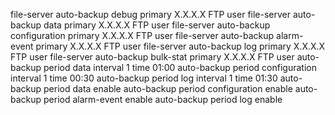file-server auto-backup debug primary X.X.X.X FTP user
 file-server auto-backup data primary X.X.X.X FTP user 
 file-server auto-backup configuration primary X.X.X.X FTP user
 file-server auto-backup alarm-event primary X.X.X.X FTP user
 file-server auto-backup log primary X.X.X.X FTP user
 file-server auto-backup bulk-stat primary X.X.X.X FTP user
 auto-backup period data interval 1 time 01:00 
 auto-backup period configuration interval 1 time 00:30 
 auto-backup period log interval 1 time 01:30 
 auto-backup period data enable
 auto-backup period configuration enable
 auto-backup period alarm-event enable
 auto-backup period log enable
